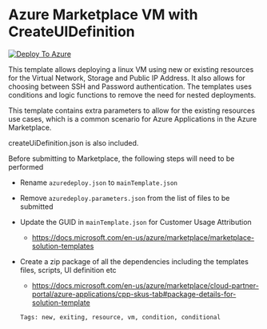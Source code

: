 # Azure Marketplace VM with CreateUIDefinition

[![Deploy To Azure](https://github.com/gamullen/Moore/blob/master/Moore/assets/deploytoazure.svg?sanitize=true)](https://portal.azure.com/#create/Microsoft.Template/uri/https%3A%2F%2Fraw.githubusercontent.com%2Fgamullen%2FMoore%2Ftree%2Fmaster%2FMoore%2Fazuredeploy.json/createUIDefinitionUri/https%3A%2F%2Fraw.githubusercontent.com%2Fgamullen%2Moore%2Ftree%2Fmaster%2FMoore%2FcreateUiDefinition.json)

This template allows deploying a linux VM using new or existing resources for the Virtual Network, Storage and Public IP Address.  It also allows for choosing between SSH and Password authentication.  The templates uses conditions and logic functions to remove the need for nested deployments.

This template contains extra parameters to allow for the existing resources use cases, which is a common scenario for Azure Applications in the Azure Marketplace.

createUiDefinition.json is also included.

Before submitting to Marketplace, the following steps will need to be performed

- Rename ```azuredeploy.json``` to ```mainTemplate.json```
- Remove ```azuredeploy.parameters.json``` from the list of files to be submitted
- Update the GUID in ```mainTemplate.json``` for Customer Usage Attribution
  - https://docs.microsoft.com/en-us/azure/marketplace/marketplace-solution-templates
- Create a zip package of all the dependencies including the templates files, scripts, UI definition etc
  - https://docs.microsoft.com/en-us/azure/marketplace/cloud-partner-portal/azure-applications/cpp-skus-tab#package-details-for-solution-template 
  
  `Tags: new, exiting, resource, vm, condition, conditional`
